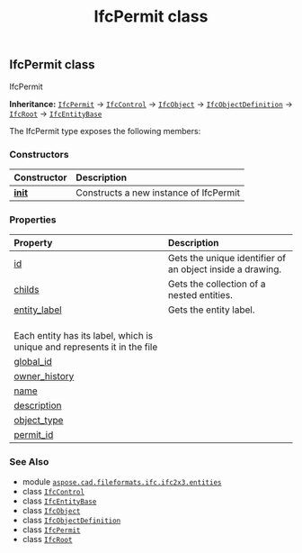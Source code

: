 ﻿---
title: IfcPermit class
second_title: Aspose.CAD for Python via .NET API References
description: 
type: docs
weight: 3480
url: /python-net/aspose.cad.fileformats.ifc.ifc2x3.entities/ifcpermit/
is_root: false
---

## IfcPermit class

IfcPermit



**Inheritance:** [`IfcPermit`](/cad/python-net/aspose.cad.fileformats.ifc.ifc2x3.entities/ifcpermit) → 
[`IfcControl`](/cad/python-net/aspose.cad.fileformats.ifc.ifc2x3.entities/ifccontrol) → 
[`IfcObject`](/cad/python-net/aspose.cad.fileformats.ifc.ifc2x3.entities/ifcobject) → 
[`IfcObjectDefinition`](/cad/python-net/aspose.cad.fileformats.ifc.ifc2x3.entities/ifcobjectdefinition) → 
[`IfcRoot`](/cad/python-net/aspose.cad.fileformats.ifc.ifc2x3.entities/ifcroot) → 
[`IfcEntityBase`](/cad/python-net/aspose.cad.fileformats.ifc/ifcentitybase)



The IfcPermit type exposes the following members:

### Constructors
| Constructor | Description |
| :- | :- |
| [__init__](/cad/python-net/aspose.cad.fileformats.ifc.ifc2x3.entities/ifcpermit/__init__/#) | Constructs a new instance of IfcPermit |


### Properties
| Property | Description |
| :- | :- |
| [id](/cad/python-net/aspose.cad.fileformats.ifc.ifc2x3.entities/ifcpermit/id) | Gets the unique identifier of an object inside a drawing. |
| [childs](/cad/python-net/aspose.cad.fileformats.ifc.ifc2x3.entities/ifcpermit/childs) | Gets the collection of a nested entities. |
| [entity_label](/cad/python-net/aspose.cad.fileformats.ifc.ifc2x3.entities/ifcpermit/entity_label) | Gets the entity label.<br/>Each entity has its label, which is unique and represents it in the file |
| [global_id](/cad/python-net/aspose.cad.fileformats.ifc.ifc2x3.entities/ifcpermit/global_id) |  |
| [owner_history](/cad/python-net/aspose.cad.fileformats.ifc.ifc2x3.entities/ifcpermit/owner_history) |  |
| [name](/cad/python-net/aspose.cad.fileformats.ifc.ifc2x3.entities/ifcpermit/name) |  |
| [description](/cad/python-net/aspose.cad.fileformats.ifc.ifc2x3.entities/ifcpermit/description) |  |
| [object_type](/cad/python-net/aspose.cad.fileformats.ifc.ifc2x3.entities/ifcpermit/object_type) |  |
| [permit_id](/cad/python-net/aspose.cad.fileformats.ifc.ifc2x3.entities/ifcpermit/permit_id) |  |



### See Also
* module [`aspose.cad.fileformats.ifc.ifc2x3.entities`](..)
* class [`IfcControl`](/cad/python-net/aspose.cad.fileformats.ifc.ifc2x3.entities/ifccontrol)
* class [`IfcEntityBase`](/cad/python-net/aspose.cad.fileformats.ifc/ifcentitybase)
* class [`IfcObject`](/cad/python-net/aspose.cad.fileformats.ifc.ifc2x3.entities/ifcobject)
* class [`IfcObjectDefinition`](/cad/python-net/aspose.cad.fileformats.ifc.ifc2x3.entities/ifcobjectdefinition)
* class [`IfcPermit`](/cad/python-net/aspose.cad.fileformats.ifc.ifc2x3.entities/ifcpermit)
* class [`IfcRoot`](/cad/python-net/aspose.cad.fileformats.ifc.ifc2x3.entities/ifcroot)
